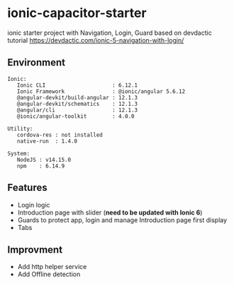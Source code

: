 # ionic-capacitor-starter

ionic starter project with Navigation, Login, Guard based on devdactic tutorial https://devdactic.com/ionic-5-navigation-with-login/

## Environment

````
Ionic:
   Ionic CLI                     : 6.12.1
   Ionic Framework               : @ionic/angular 5.6.12
   @angular-devkit/build-angular : 12.1.3
   @angular-devkit/schematics    : 12.1.3
   @angular/cli                  : 12.1.3
   @ionic/angular-toolkit        : 4.0.0

Utility:
   cordova-res : not installed
   native-run  : 1.4.0

System:
   NodeJS : v14.15.0
   npm    : 6.14.9
````

## Features

* Login logic
* Introduction page with slider (**need to be updated with Ionic 6**)
* Guards to protect app, login and manage Introduction page first display
* Tabs

## Improvment

* Add http helper service
* Add Offline detection
